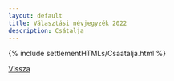 ```yaml
---
layout: default
title: Választási névjegyzék 2022
description: Csátalja
---
```


{% include settlementHTMLs/Csaatalja.html %}

[Vissza](../)